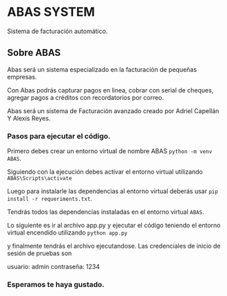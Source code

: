 # ABAS SYSTEM
Sistema de facturación automático.
## Sobre ABAS

Abas será un sistema especializado en la facturación de pequeñas empresas.

Con Abas podrás capturar pagos en linea, cobrar con serial de cheques, agregar pagos a créditos con recordatorios por correo.

Abas será un sistema de Facturación avanzado creado por Adriel Capellán Y Alexis Reyes.


### Pasos para ejecutar el código.

Primero debes crear un entorno virtual de nombre ABAS ```python -m venv ABAS```.

Siguiendo con la ejecución debes activar el entorno virtual utilizando ```ABAS\Scripts\activate```

Luego para instalarle las dependencias al entorno virtual deberás usar ```pip install -r requeriments.txt```.

Tendrás todos las dependencias instaladas en el entorno virtual ```ABAS```.


Lo siguiente es ir al archivo app.py y ejecutar el código teniendo el entorno virtual encendido utilizando ```python app.py```

y finalmente tendrás el archivo ejecutandose. Las credenciales de inicio de sesión de pruebas son

usuario: admin
contraseña: 1234


### Esperamos te haya gustado.
